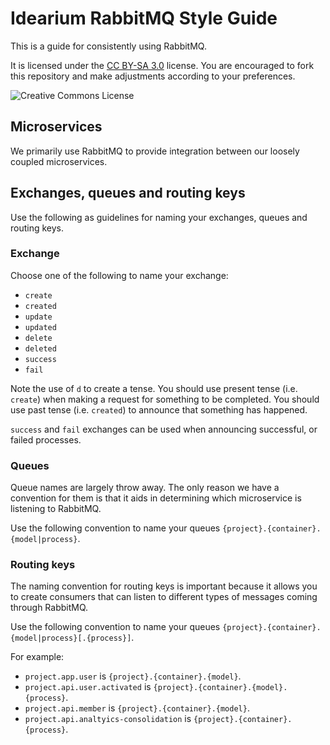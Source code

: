 # Idearium RabbitMQ Style Guide

This is a guide for consistently using RabbitMQ.

It is licensed under the [CC BY-SA 3.0][cc] license. You are encouraged to fork this repository and make adjustments according to your preferences.

[cc]: http://creativecommons.org/licenses/by-sa/3.0/
![Creative Commons License](http://i.creativecommons.org/l/by-sa/3.0/88x31.png)

## Microservices

We primarily use RabbitMQ to provide integration between our loosely coupled microservices.

## Exchanges, queues and routing keys

Use the following as guidelines for naming your exchanges, queues and routing keys.

### Exchange

Choose one of the following to name your exchange:

- `create`
- `created`
- `update`
- `updated`
- `delete`
- `deleted`
- `success`
- `fail`

Note the use of `d` to create a tense. You should use present tense (i.e. `create`) when making a request for something to be completed. You should use past tense (i.e. `created`) to announce that something has happened.

`success` and `fail` exchanges can be used when announcing successful, or failed processes.

### Queues

Queue names are largely throw away. The only reason we have a convention for them is that it aids in determining which microservice is listening to RabbitMQ.

Use the following convention to name your queues `{project}.{container}.{model|process}`.

### Routing keys

The naming convention for routing keys is important because it allows you to create consumers that can listen to different types of messages coming through RabbitMQ.

Use the following convention to name your queues `{project}.{container}.{model|process}[.{process}]`.

For example:

- `project.app.user` is `{project}.{container}.{model}`.
- `project.api.user.activated` is `{project}.{container}.{model}.{process}`.
- `project.api.member` is `{project}.{container}.{model}`.
- `project.api.analtyics-consolidation` is `{project}.{container}.{process}`.
